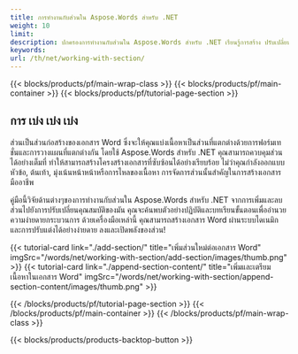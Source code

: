 ```yaml
---
title: การทํางานกับส่วนใน Aspose.Words สําหรับ .NET
weight: 10
limit:
description: ปกครองการทํางานกับส่วนใน Aspose.Words สําหรับ .NET เรียนรู้การสร้าง ปรับเปลี่ยน และจัดการส่วนสําหรับการวางแผนเอกสาร Word อย่างมืออาชีพ
keywords:
url: /th/net/working-with-section/
---
```

{{< blocks/products/pf/main-wrap-class >}}
{{< blocks/products/pf/main-container >}}
{{< blocks/products/pf/tutorial-page-section >}}

## การ เบ่ง เบ่ง เบ่ง
  
ส่วนเป็นส่วนก่อสร้างของเอกสาร Word ซึ่งจะให้คุณแบ่งเนื้อหาเป็นส่วนที่แตกต่างด้วยการฟอร์มเทชั่นและการวางแผนที่แตกต่างกัน โดยใช้ Aspose.Words สําหรับ .NET คุณสามารถควบคุมส่วนได้อย่างเต็มที่ ทําให้สามารถสร้างโครงสร้างเอกสารที่ซับซ้อนได้อย่างเรียบร้อย ไม่ว่าคุณกําลังออกแบบหัวข้อ, ต้นเท้า, มุ่งเน้นหน้าหน้าหรือการไหลของเนื้อหา การจัดการส่วนนั้นสําคัญในการสร้างเอกสารมืออาชีพ

คู่มือนี้วิจัยด้านต่างๆของการทํางานกับส่วนใน Aspose.Words สําหรับ .NET จากการเพิ่มและลบส่วนไปยังการปรับเปลี่ยนคุณสมบัติของมัน คุณจะค้นพบตัวอย่างปฏิบัติและบทเรียนขั้นตอนเพื่ออํานวยความง่ายดายกระบวนการ ด้วยเครื่องมือเหล่านี้ คุณสามารถสร้างเอกสาร Word ผ่านระบบไดเนมิกและการปรับแต่งได้อย่างง่ายดาย ลงและเปิดพลังของส่วน!

{{< tutorial-card link="./add-section/" title="เพิ่มส่วนใหม่ต่อเอกสาร Word" imgSrc="/words/net/working-with-section/add-section/images/thumb.png" >}}
{{< tutorial-card link="./append-section-content/" title="เพิ่มและเตรียมเนื้อหาในเอกสาร Word" imgSrc="/words/net/working-with-section/append-section-content/images/thumb.png" >}}

{{< /blocks/products/pf/tutorial-page-section >}}
{{< /blocks/products/pf/main-container >}}
{{< /blocks/products/pf/main-wrap-class >}}

{{< blocks/products/products-backtop-button >}}